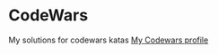 # CodeWars
My solutions for codewars katas
[My Codewars profile](https://www.codewars.com/users/Wili)
